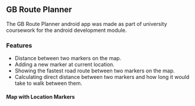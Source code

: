 ## GB Route Planner

The GB Route Planner android app was made as part of university coursework for the android development module.

### Features
  * Distance between two markers on the map.
  * Adding a new marker at current location.
  * Showing the fastest road route between two markers on the map.
  * Calculating direct distance between two markers and how long it would take to walk between them.
  
#### Map with Location Markers




